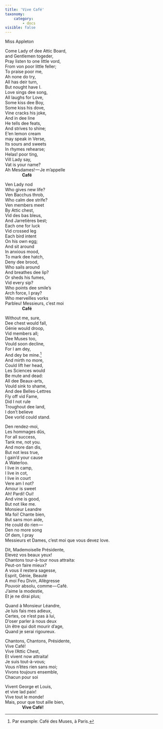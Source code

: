 ```yaml
---
title: 'Vive Café'
taxonomy:
    category:
        - docs
visible: false
---
```


<div class="author">Miss Appleton</div>

Come Lady of dee Attic Board,  
and Gentlemen togeder,  
Pray listen to one little vord,  
From von poor little feller;  
To praise poor me,  
Ah none do try,  
All has deir turn,  
But nought have I.  
Love sings dee song,  
All laughs for Love,  
Some kiss dee Boy,  
Some kiss his dove,  
Vine cracks his joke,  
And in dee line  
He tells dee feats,  
And strives to shine;  
E’en lemon cream  
may speak in Verse,  
Its sours and sweets  
In rhymes rehearse;  
Helas! poor ting,  
Vill Lady say,  
Vat is your name?  
Ah Mesdames! — Je m’appelle  
&emsp;&emsp;&emsp;&emsp;**Café**

Ven Lady nod  
Who gives new life?  
Ven Bacchus throb,  
Who calm dee strife?  
Ven members meet  
By Attic chest,  
Vid des bas bleus,  
And Jarretières best;  
Each one for luck  
Vid crossed leg  
Each bird intent  
On his own egg;  
And sit around  
In anxious mood,  
To mark dee hatch,  
Deny dee brood,  
Who sails around  
And breathes dee lip?  
Or sheds his fumes,  
Vid every sip?  
Who points dee smile’s  
Arch force, I pray?  
Who merveilles vorks  
Parbleu! Messieurs, c’est moi  
&emsp;&emsp;&emsp;&emsp;**Café**

Without me, sure,  
Dee chest would fall,  
Génie would droop,  
Vid members all;  
Dee Muses too,  
Vould soon decline,  
For I am dey,  
And dey be mine.[^1]  
And mirth no more,  
Could lift her head,  
Les Sciences would  
Be mute and dead:  
All dee Beaux-arts,  
Vould sink to shame,  
And dee Belles-Lettres  
Fly off vid Fame,  
Did I not rule  
Troughout dee land,  
I don’t believe  
Dee vorld could stand.

Den rendez-moi,  
Les hommages dûs,  
For all success,  
Tank me, not you.  
And more dan dis,  
But not less true,  
I gain’d your cause  
A Waterloo.  
I live in camp,  
I live in cot,  
I live in court  
Vere am I not?  
Amour is sweet  
Ah! Pardi! Oui!  
And vine is good,  
But not like me.  
Monsieur Leandre  
Ma foi! Chante bien,  
But sans mon aide,  
He could do rien —   
Den no more song  
Of dem, I pray  
Messieurs et Dames, c’est moi que vous devez love.

Dit, Mademoiselle Présidente,  
Elevez vos beaux yeux!  
Chantons tour-à-tour nous attraita:  
Peut-on faire mieux?  
A vous il restera sagesse,  
Esprit, Génie, Beauté  
A moi Feu Divin, Allègresse  
Pouvoir absolu, comme — Café.  
J’aime la modestie,  
Et je ne dirai plus;

Quand à Monsieur Léandre,  
Je luis fais mes adieux,  
Certes, ce n’est pas à lui,  
D’oser parler à nous deux  
Un être qui doit mourir d’age,  
Quand je serai rigoureux.  

Chantons, Chantons, Présidente,  
Vive Café!  
Vive l’Attic Chest,  
Et vivent now attraita!  
Je suis tout-à-vous;  
Vous n’êtes rien sans moi;  
Vivons toujours ensemble,  
Chacun pour soi

Vivent George et Louis,  
et vive lad paix!  
Vive tout le monde!  
Mais, pour que tout aille bien,  
&emsp;&emsp;&emsp;&emsp;**Vive Café!**

[^1]: Par example: Café des Muses, à Paris.